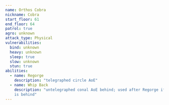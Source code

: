 ```yaml
---
name: Orthos Cobra
nickname: Cobra
start_floor: 61
end_floor: 64
patrol: true
agro: unknown
attack_type: Physical
vulnerabilities:
  bind: unknown
  heavy: unknown
  sleep: true
  slow: unknown
  stun: true
abilities:
  - name: Regorge
    description: "telegraphed circle AoE"
  - name: Whip Back
    description: "untelegraphed conal AoE behind; used after Regorge if someone
    is behind"
---
```

